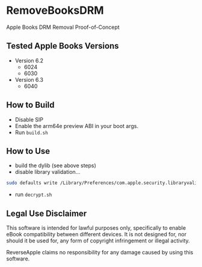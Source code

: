 # RemoveBooksDRM
Apple Books DRM Removal Proof-of-Concept

## Tested Apple Books Versions
- Version 6.2
  - 6024
  - 6030
- Version 6.3
  - 6040

## How to Build
- Disable SIP
- Enable the arm64e preview ABI in your boot args.
- Run `build.sh`

## How to Use
- build the dylib (see above steps)
- disable library validation...
```sh
sudo defaults write /Library/Preferences/com.apple.security.libraryvalidation.plist DisableLibraryValidation -bool true
```
- run `decrypt.sh`

## Legal Use Disclaimer

This software is intended for lawful purposes only, specifically to enable eBook compatibility between different devices. It is not designed for, nor should it be used for, any form of copyright infringement or illegal activity.

ReverseApple claims no responsibility for any damage caused by using this software.
